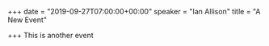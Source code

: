 +++
date = "2019-09-27T07:00:00+00:00"
speaker = "Ian Allison"
title = "A New Event"

+++
This is another event